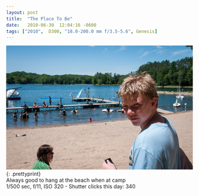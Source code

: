 ```yaml
---
layout: post
title:  "The Place To Be"
date:   2010-06-30  12:04:16 -0600
tags: ["2010",  D300, "18.0-200.0 mm f/3.5-5.6", Genesis]
---
```

![:title](/images/2010/2010_0630_DSC8631.jpg)
{: .prettyprint}  
Always good to hang at the beach when at camp  
1/500 sec, f/11, ISO 320 - Shutter clicks this day: 340